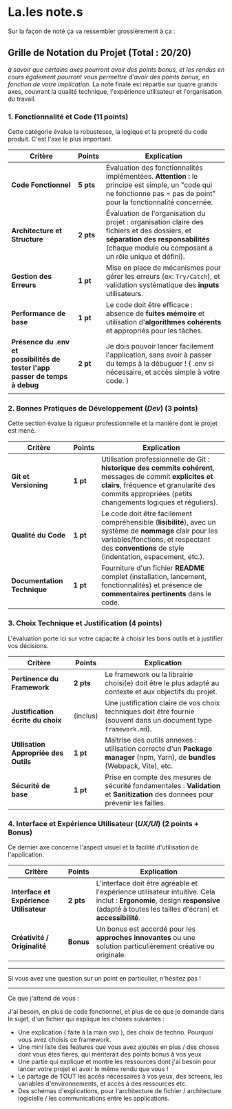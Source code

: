 # La.les note.s

Sur la façon de noté ça va ressembler grossièrement à ça :

## Grille de Notation du Projet (Total : 20/20)

*à savoir que certains axes pourront avoir des points bonus, et les rendus en cours également pourront vous permettre d'avoir des points bonus, en fonction de votre implication.*
La note finale est répartie sur quatre grands axes, couvrant la qualité technique, l'expérience utilisateur et l'organisation du travail.

### 1. Fonctionnalité et Code (11 points)

Cette catégorie évalue la robustesse, la logique et la propreté du code produit. C'est l'axe le plus important.

| Critère                                                                          | Points    | Explication                                                                                                                                                                                                                     |
| -------------------------------------------------------------------------------- | --------- | ------------------------------------------------------------------------------------------------------------------------------------------------------------------------------------------------------------------------------- |
| **Code Fonctionnel**                                                             | **5 pts** | Évaluation des fonctionnalités implémentées. **Attention :** le principe est simple, un "code qui ne fonctionne pas = pas de point" pour la fonctionnalité concernée.                                                           |
| **Architecture et Structure**                                                    | **2 pts** | Évaluation de l'organisation du projet : organisation claire des fichiers et des dossiers, et **séparation des responsabilités** (chaque module ou composant a un rôle unique et défini).                                       |
| **Gestion des Erreurs**                                                          | **1 pt**  | Mise en place de mécanismes pour gérer les erreurs (ex: `Try/Catch`), et validation systématique des **inputs** utilisateurs.                                                                                                   |
| **Performance de base**                                                          | **1 pt**  | Le code doit être efficace : absence de **fuites mémoire** et utilisation d'**algorithmes cohérents** et appropriés pour les tâches.                                                                                            |
| **Présence du .env et <br>possibilités de tester l'app passer de temps à debug** | **2 pt**  | Je dois pouvoir lancer facilement l'application, sans avoir à passer du temps à la débuguer ! ( .env si nécessaire, et accès simple à votre code. ) |
|                                                                                  |           |                                                                                                                                                                                                                                 |

### 2. Bonnes Pratiques de Développement (*Dev*) (3 points)

Cette section évalue la rigueur professionnelle et la manière dont le projet est mené.

|Critère|Points|Explication|
|---|---|---|
|**Git et Versioning**|**1 pt**|Utilisation professionnelle de Git : **historique des commits cohérent**, messages de commit **explicites et clairs**, fréquence et granularité des commits appropriées (petits changements logiques et réguliers).|
|**Qualité du Code**|**1 pt**|Le code doit être facilement compréhensible (**lisibilité**), avec un système de **nommage** clair pour les variables/fonctions, et respectant des **conventions** de style (indentation, espacement, etc.).|
|**Documentation Technique**|**1 pt**|Fourniture d'un fichier **README** complet (installation, lancement, fonctionnalités) et présence de **commentaires pertinents** dans le code.|

### 3. Choix Technique et Justification (4 points)

L'évaluation porte ici sur votre capacité à choisir les bons outils et à justifier vos décisions.

|Critère|Points|Explication|
|---|---|---|
|**Pertinence du Framework**|**2 pts**|Le framework ou la librairie choisi(e) doit être le plus adapté au contexte et aux objectifs du projet.|
|**Justification écrite du choix**|(inclus)|Une justification claire de vos choix techniques doit être fournie (souvent dans un document type `framework.md`).|
|**Utilisation Appropriée des Outils**|**1 pt**|Maîtrise des outils annexes : utilisation correcte d'un **Package manager** (npm, Yarn), de **bundles** (Webpack, Vite), etc.|
|**Sécurité de base**|**1 pt**|Prise en compte des mesures de sécurité fondamentales : **Validation** et **Sanitization** des données pour prévenir les failles.|

### 4. Interface et Expérience Utilisateur (*UX/UI*) (2 points + Bonus)

Ce dernier axe concerne l'aspect visuel et la facilité d'utilisation de l'application.

|Critère|Points|Explication|
|---|---|---|
|**Interface et Expérience Utilisateur**|**2 pts**|L'interface doit être agréable et l'expérience utilisateur intuitive. Cela inclut : **Ergonomie**, design **responsive** (adapté à toutes les tailles d'écran) et **accessibilité**.|
|**Créativité / Originalité**|**Bonus**|Un bonus est accordé pour les **approches innovantes** ou une solution particulièrement créative ou originale.|

---

Si vous avez une question sur un point en particulier, n'hésitez pas !

---

Ce que j'attend de vous :

J'ai besoin, en plus de code fonctionnel, et plus de ce que je demande dans le sujet,
d'un fichier qui explique les choses suivantes :

- Une explication ( faite à la main svp ), des choix de techno. Pourquoi vous avez choisis ce framework.
- Une mini liste des features que vous avez ajoutés en plus / des choses dont vous êtes fières, qui mériterait des points bonus à vos yeux
- Une partie qui explique et montre les ressources dont j'ai besoin pour lancer votre projet et avoir le même rendu que vous !
- Le partage de TOUT les accès nécessaires à vos yeux, des screens, les variables d'environnements, et accès à des ressources etc.
- Des schémas d'explications, pour l'architecture de fichier / architecture logicielle / les communications entre les applications.

